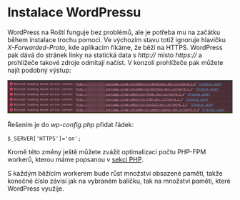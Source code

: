 # Instalace WordPressu

WordPress na Roští funguje bez problémů, ale je potřeba mu na začátku během instalace trochu pomoci.
Ve výchozím stavu totiž ignoruje hlavičku *X-Forwarded-Proto*, kde aplikacím říkáme, že běží na
HTTPS. WordPress pak dává do stránek linky na statická data s *http://* místo *https://* a prohlížeče
takové zdroje odmítají načíst. V konzoli prohlížeče pak můžete najít podobný výstup:

![Konzole prohlížeče](../../imgs/wordpress.png)

Řešením je do *wp-config.php* přidat řádek:

    $_SERVER['HTTPS']='on';

Kromě této změny ještě můžete zvážit optimalizaci počtu PHP-FPM workerů, kterou máme popsanou v
[sekci PHP](../apps/php.md#nastaveni-php-fpm).

S každým běžícím workerem bude růst množství obsazené paměti, takže konečné číslo závisí jak
na vybraném balíčku, tak na množství paměti, které WordPress využije.
